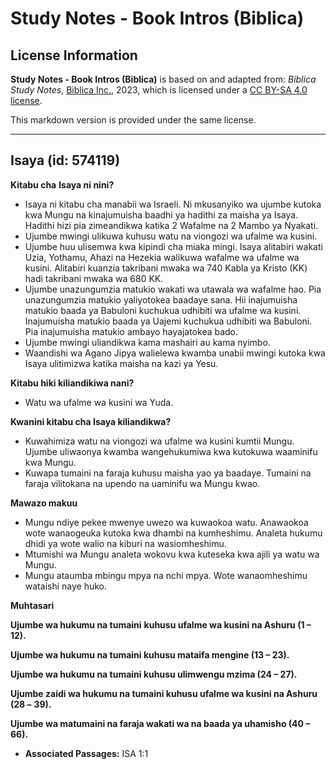 # Study Notes - Book Intros (Biblica)

## License Information

**Study Notes - Book Intros (Biblica)** is based on and adapted from: _Biblica Study Notes_, [Biblica Inc.](https://www.biblica.com/), 2023, which is licensed under a [CC BY-SA 4.0 license](https://creativecommons.org/licenses/by-sa/4.0/legalcode.en).

This markdown version is provided under the same license.



--------------------------------

## Isaya (id: 574119)

**Kitabu cha** **Isaya ni nini?**

* Isaya ni kitabu cha manabii wa Israeli. Ni mkusanyiko wa ujumbe kutoka kwa Mungu na kinajumuisha baadhi ya hadithi za maisha ya Isaya. Hadithi hizi pia zimeandikwa katika 2 Wafalme na 2 Mambo ya Nyakati.
* Ujumbe mwingi ulikuwa kuhusu watu na viongozi wa ufalme wa kusini.
* Ujumbe huu ulisemwa kwa kipindi cha miaka mingi. Isaya alitabiri wakati Uzia, Yothamu, Ahazi na Hezekia walikuwa wafalme wa ufalme wa kusini. Alitabiri kuanzia takribani mwaka wa 740 Kabla ya Kristo (KK) hadi takribani mwaka wa 680 KK.
* Ujumbe unazungumzia matukio wakati wa utawala wa wafalme hao. Pia unazungumzia matukio yaliyotokea baadaye sana. Hii inajumuisha matukio baada ya Babuloni kuchukua udhibiti wa ufalme wa kusini. Inajumuisha matukio baada ya Uajemi kuchukua udhibiti wa Babuloni. Pia inajumuisha matukio ambayo hayajatokea bado.
* Ujumbe mwingi uliandikwa kama mashairi au kama nyimbo.
* Waandishi wa Agano Jipya walielewa kwamba unabii mwingi kutoka kwa Isaya ulitimizwa katika maisha na kazi ya Yesu.

**Kitabu hiki kiliandikiwa nani?**

* Watu wa ufalme wa kusini wa Yuda.

**Kwanini kitabu cha Isaya kiliandikwa?**

* Kuwahimiza watu na viongozi wa ufalme wa kusini kumtii Mungu. Ujumbe uliwaonya kwamba wangehukumiwa kwa kutokuwa waaminifu kwa Mungu.
* Kuwapa tumaini na faraja kuhusu maisha yao ya baadaye. Tumaini na faraja vilitokana na upendo na uaminifu wa Mungu kwao.

**Mawazo makuu**

* Mungu ndiye pekee mwenye uwezo wa kuwaokoa watu. Anawaokoa wote wanaogeuka kutoka kwa dhambi na kumheshimu. Analeta hukumu dhidi ya wote walio na kiburi na wasiomheshimu.
* Mtumishi wa Mungu analeta wokovu kwa kuteseka kwa ajili ya watu wa Mungu.
* Mungu ataumba mbingu mpya na nchi mpya. Wote wanaomheshimu wataishi naye huko.

**Muhtasari**

**Ujumbe wa hukumu na tumaini** **kuhusu ufalme wa kusini na Ashuru (1 – 12\).**

**Ujumbe wa hukumu na tumaini kuhusu mataifa mengine (13 – 23\).**

**Ujumbe wa hukumu na tumaini kuhusu ulimwengu mzima (24 – 27\).**

**Ujumbe zaidi wa hukumu na tumaini kuhusu ufalme wa kusini na Ashuru (28 –** **39\).**

**Ujumbe wa matumaini na faraja wakati wa na baada ya uhamisho (40 – 66\).**

* **Associated Passages:** ISA 1:1

